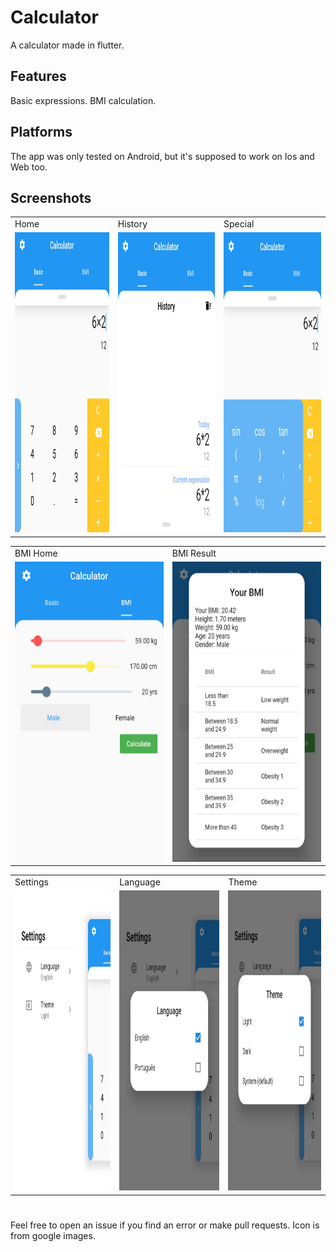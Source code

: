 # Calculator

A calculator made in flutter.

## Features

Basic expressions.
BMI calculation.

## Platforms

The app was only tested on Android, but it's supposed to work on Ios and Web too.

## Screenshots

<table>
  <tr>
    <td>Home</td>
     <td>History</td>
     <td>Special</td>
  </tr>
  <tr>
    <td><img src="screenshots/home.jpg" width=300 height=480></td>
    <td><img src="screenshots/history.jpg" width=300 height=480></td>
    <td><img src="screenshots/special.jpg" width=300 height=480></td>
  </tr>
</table>
<table>
  <tr>
    <td>BMI Home</td>
    <td>BMI Result</td>
  </tr>
  <tr>
    <td><img src="screenshots/bmi_home.jpg" width=300 height=480></td>
    <td><img src="screenshots/bmi_info.jpg" width=300 height=480></td>
  </tr>
</table>
<table>
  <tr>
    <td>Settings</td>
    <td>Language</td>
    <td>Theme</td>
  </tr>
  <tr>
    <td><img src="screenshots/settings.jpg" width=300 height=480></td>
    <td><img src="screenshots/language.jpg" width=300 height=480></td>
    <td><img src="screenshots/theme.jpg" width=300 height=480></td>
  </tr>
</table>

#

Feel free to open an issue if you find an error or make pull requests.
Icon is from google images.